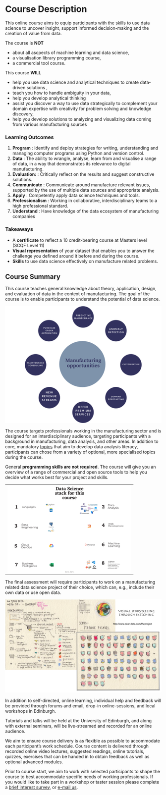 # Course Description

This online course aims to equip participants with the skills to use data science to uncover insight, support informed decision-making and the creation of value from data.

The course is **NOT** 
* about all ascpects of machine learning and data science,
* a visualisation library programming course,
* a commercial tool course.

This course **WILL**
* help you use data science and analytical techniques to create data-driven solutions ,
* teach you how to handle ambiguity in your data,
* help you develop analytical thinking
* assist you discover a way to use data strategically to complement your domain expertise with creativity for problem solving and knowledge discovery,
* help you develop solutions to analyzing and visualizing data coming from various manufacturing sources

<!-- <a name = "byod"></a>
Contextual knowledge plays a key role in data interpretation and use. While this may be harnessed to create more meaningful, insightful visualisations, context may also be exploited to unfairly influence or actively mislead - topics that will be covered during the course. We encourage **BYOD---bring and work on your own data project** (we can sign non-disclosure agreements). Alternatively, class examples will point to open-access data on a variety of topical issues such as [climate change](https://climateknowledgeportal.worldbank.org), gender participation (e.g., [the No Ceilings project](http://www.noceilings.org/about) --- [github repository](https://github.com/fathominfo/noceilings-data)), [Scotland's Open Data Catalogues](http://okfnscot.github.io/open-data-scotland) and the [National Records of Scotland (NRS)](https://www.nrscotland.gov.uk/statistics-and-data). -->

### Learning Outcomes
1. **Program** : Identify and deploy strategies for writing, understanding and managing computer programs using Python and version control.
2. **Data** : The ability to wrangle, analyse, learn from and visualise a range of data, in a way that demonstrates its relevance to digital manufacturing.
4. **Evaluation:** : Critically reflect on the results and suggest constructive solutions. 
5. **Communicate** : Communicate around manufacture relevant issues, supported by the use of multiple data sources and appropriate analysis.
6. **Apply** : Competently apply data science techniques and tools.
7. **Professionalism** : Working in collaborative, interdisciplinary teams to a high professional standard.
8. **Understand** : Have knowledge of the data ecosystem of manufacturing companies


### Takeaways 
* A **certificate** to reflect a 10 credit-bearing course at Masters level (SCQF Level 11)
* **Visual representation** of your dataset that enables you to answer the challenge you defined around it before and during the course.
* **Skills** to use data science effectively on manufacture related problems.

## Course Summary

This course teaches general knowledge about theory, application, design, and evaluation of data in the context of manufacturing. The goal of the course is to enable participants to understand the potential of data science.
  <tr>
    <td style = "width:400px;" align="center" >
      <img src="images/dsm_chart.png" alt = "manufacturing opportunities" />
    </td>
  </tr>
</table>

The course targets professionals working in the manufacturing sector and is designed for an interdisciplinary audience, targeting participants with a background in manufacturing, data analysis, and other areas. In addition to core, mandatory [topics](./content.html) that aim to develop data analysis literacy, participants can chose from a variety of optional, more specialised topics during the course.

General __programming skills are not required__. The course will give you an overview of a range of commercial and open source tools to help you decide what works best for your project and skills.  
<table>
  <tr>
    <td style = "width:400px;" align="center" >
      <img src="images/stack_for_DSM.png" alt = "annotated tool selection" />
    </td>
  </tr>
</table>

The final assessment will require participants to work on a manufacturing related data science project of their choice, which can, e.g., include their own data or use open data. 
<!--The end goal could be any of, but not limited to, the following: -->

<!--<table>
  <tr>
    <td style="vertical-align:top;">
      <ul>
        <li>an infographic, </li>
        <li>an interactive visualisation (e.g., using d3.js, <a href="https://plot.ly">Plotly</a>) </li>
      </ul>
    </td>
  </tr><tr>
    <td style="vertical-align:top;"><img src="images/interactivity.png" alt = "interactivity - coupled networks &amp; matrices" /></td>
  </tr>
</table>
<table>
  <tr>
    <td style = "vertical-align:top;width:200px;">
      <ul>
        <li>a data-driven, visual story or narrative such as a <a href="http://datacomics.net">data comic</a>, or a set of visual instructions using a <a href="https://visualizationcheatsheets.github.io">cheat sheet</a>.</li>
      </ul>
    </td>
    <td style="vertical-align:top"><img src="images/visual_storytelling.png" alt = "data storytelling using sketches" /></td>
  </tr>
</table> -->

 <td style="vertical-align:top"><img src="images/visual_storytelling.png" alt = "data storytelling using sketches" /></td>


In addition to self-directed, online learning, individual help and feedback will be provided through forums and email, drop-in online-sessions, and local workshops in Edinburgh. 

Tutorials and talks will be held at the University of Edinburgh, and along with external seminars, will be live-streamed and recorded for an online audience. 

We aim to ensure course delivery is as flexible as possible to accommodate each participant’s work schedule. Course content is delivered through recorded online video lectures, suggested readings, online tutorials, quizzes, exercises that can be handed in to obtain feedback as well as optional advanced modules.

Prior to course start, we aim to work with selected participants to shape the course to best accommodate specific needs of working professionals. If you would like to take part in a workshop or taster session please complete a [brief interest survey](https://forms.gle/4Z6wTZkoHMsNL5Yu5), or [e-mail us](https://forms.gle/4Z6wTZkoHMsNL5Yu5).
